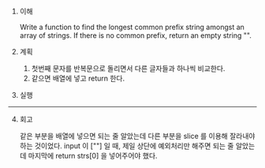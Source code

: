 # <Longest Common Prefix>

1. 이해

   Write a function to find the longest common prefix string amongst an array of strings.
   If there is no common prefix, return an empty string "".

2. 계획

   1. 첫번째 문자를 반복문으로 돌리면서 다른 글자들과 하나씩 비교한다.
   2. 같으면 배열에 넣고 return 한다.

3. 실행

---

4. 회고

   같은 부분을 배열에 넣으면 되는 줄 알았는데 다른 부분을 slice 를 이용해 잘라내야 하는 것이었다.
   input 이 [""] 일 때, 제일 상단에 예외처리만 해주면 되는 줄 알았는데 마지막에 return strs[0] 을 넣어주어야 했다.
